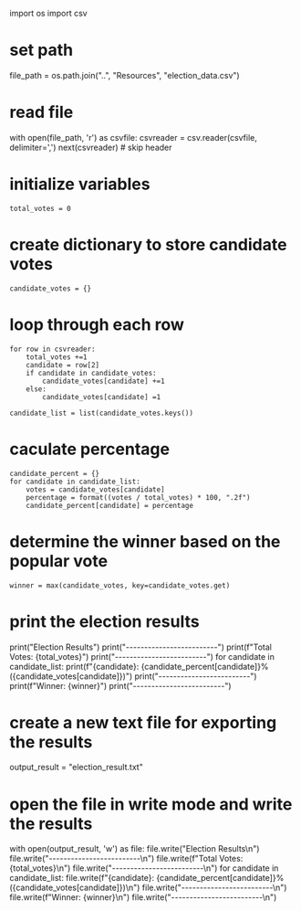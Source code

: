import os 
import csv
# set path
file_path = os.path.join("..", "Resources", "election_data.csv")

# read file
with open(file_path, 'r') as csvfile:
    csvreader = csv.reader(csvfile, delimiter=',')
    next(csvreader) # skip header
# initialize variables
    total_votes = 0
# create dictionary to store candidate votes
    candidate_votes = {}

# loop through each row
    for row in csvreader:
        total_votes +=1
        candidate = row[2]
        if candidate in candidate_votes:
            candidate_votes[candidate] +=1
        else:
            candidate_votes[candidate] =1

    candidate_list = list(candidate_votes.keys())
# caculate percentage
    candidate_percent = {}
    for candidate in candidate_list:
        votes = candidate_votes[candidate]
        percentage = format((votes / total_votes) * 100, ".2f")
        candidate_percent[candidate] = percentage

# determine the winner based on the popular vote
    winner = max(candidate_votes, key=candidate_votes.get)

# print the election results
print("Election Results")
print("-------------------------")
print(f"Total Votes: {total_votes}")
print("-------------------------")
for candidate in candidate_list:
    print(f"{candidate}: {candidate_percent[candidate]}% ({candidate_votes[candidate]})")
print("-------------------------")
print(f"Winner: {winner}")
print("-------------------------")

# create a new text file for exporting the results
output_result = "election_result.txt"

# open the file in write mode and write the results
with open(output_result, 'w') as file:
    file.write("Election Results\n")
    file.write("-------------------------\n")
    file.write(f"Total Votes: {total_votes}\n")
    file.write("-------------------------\n")
    for candidate in candidate_list:
        file.write(f"{candidate}: {candidate_percent[candidate]}% ({candidate_votes[candidate]})\n")
    file.write("-------------------------\n")
    file.write(f"Winner: {winner}\n")
    file.write("-------------------------\n")
